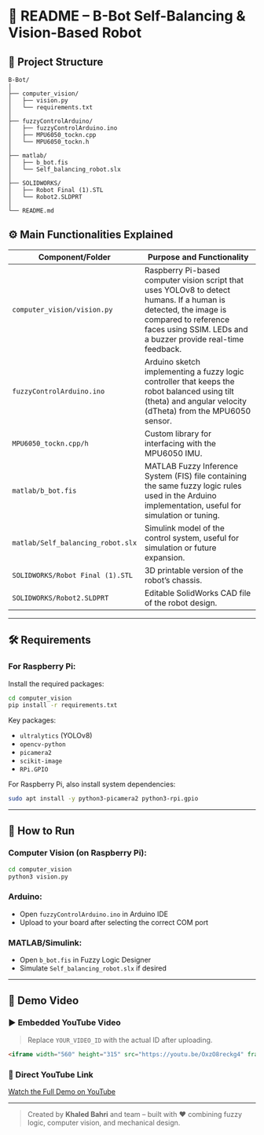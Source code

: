 # 🤖 README – B-Bot Self-Balancing & Vision-Based Robot

## 📂 Project Structure

```
B-Bot/
│
├── computer_vision/
│   ├── vision.py
│   └── requirements.txt
│
├── fuzzyControlArduino/
│   ├── fuzzyControlArduino.ino
│   ├── MPU6050_tockn.cpp
│   └── MPU6050_tockn.h
│
├── matlab/
│   ├── b_bot.fis
│   └── Self_balancing_robot.slx
│
├── SOLIDWORKS/
│   ├── Robot Final (1).STL
│   └── Robot2.SLDPRT
│
└── README.md
```

## ⚙️ Main Functionalities Explained

| Component/Folder                | Purpose and Functionality |
|--------------------------------|----------------------------|
| `computer_vision/vision.py`    | Raspberry Pi-based computer vision script that uses YOLOv8 to detect humans. If a human is detected, the image is compared to reference faces using SSIM. LEDs and a buzzer provide real-time feedback. |
| `fuzzyControlArduino.ino`      | Arduino sketch implementing a fuzzy logic controller that keeps the robot balanced using tilt (theta) and angular velocity (dTheta) from the MPU6050 sensor. |
| `MPU6050_tockn.cpp/h`          | Custom library for interfacing with the MPU6050 IMU. |
| `matlab/b_bot.fis`             | MATLAB Fuzzy Inference System (FIS) file containing the same fuzzy logic rules used in the Arduino implementation, useful for simulation or tuning. |
| `matlab/Self_balancing_robot.slx` | Simulink model of the control system, useful for simulation or future expansion. |
| `SOLIDWORKS/Robot Final (1).STL` | 3D printable version of the robot’s chassis. |
| `SOLIDWORKS/Robot2.SLDPRT`     | Editable SolidWorks CAD file of the robot design. |

---

## 🛠️ Requirements

### For Raspberry Pi:
Install the required packages:
```bash
cd computer_vision
pip install -r requirements.txt
```

Key packages:
- `ultralytics` (YOLOv8)
- `opencv-python`
- `picamera2`
- `scikit-image`
- `RPi.GPIO`

For Raspberry Pi, also install system dependencies:
```bash
sudo apt install -y python3-picamera2 python3-rpi.gpio
```

---

## 🚀 How to Run

### Computer Vision (on Raspberry Pi):
```bash
cd computer_vision
python3 vision.py
```

### Arduino:
- Open `fuzzyControlArduino.ino` in Arduino IDE
- Upload to your board after selecting the correct COM port

### MATLAB/Simulink:
- Open `b_bot.fis` in Fuzzy Logic Designer
- Simulate `Self_balancing_robot.slx` if desired

---

## 🎥 Demo Video

### ▶️ Embedded YouTube Video

> Replace `YOUR_VIDEO_ID` with the actual ID after uploading.

```html
<iframe width="560" height="315" src="https://youtu.be/OxzO8reckg4" frameborder="0" allowfullscreen></iframe>
```

### 🔗 Direct YouTube Link

[Watch the Full Demo on YouTube](https://www.youtube.com/watch?v=YOUR_VIDEO_ID)

---

> Created by **Khaled Bahri** and team – built with ❤️ combining fuzzy logic, computer vision, and mechanical design.
